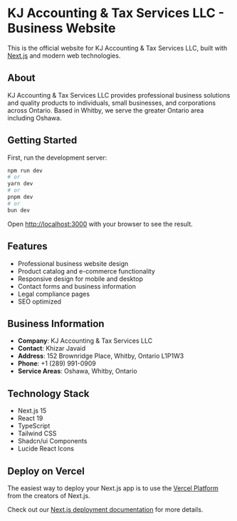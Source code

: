 # KJ Accounting & Tax Services LLC - Business Website

This is the official website for KJ Accounting & Tax Services LLC, built with [Next.js](https://nextjs.org) and modern web technologies.

## About

KJ Accounting & Tax Services LLC provides professional business solutions and quality products to individuals, small businesses, and corporations across Ontario. Based in Whitby, we serve the greater Ontario area including Oshawa.

## Getting Started

First, run the development server:

```bash
npm run dev
# or
yarn dev
# or
pnpm dev
# or
bun dev
```

Open [http://localhost:3000](http://localhost:3000) with your browser to see the result.

## Features

- Professional business website design
- Product catalog and e-commerce functionality
- Responsive design for mobile and desktop
- Contact forms and business information
- Legal compliance pages
- SEO optimized

## Business Information

- **Company**: KJ Accounting & Tax Services LLC
- **Contact**: Khizar Javaid
- **Address**: 152 Brownridge Place, Whitby, Ontario L1P1W3
- **Phone**: +1 (289) 991-0909
- **Service Areas**: Oshawa, Whitby, Ontario

## Technology Stack

- Next.js 15
- React 19
- TypeScript
- Tailwind CSS
- Shadcn/ui Components
- Lucide React Icons

## Deploy on Vercel

The easiest way to deploy your Next.js app is to use the [Vercel Platform](https://vercel.com/new?utm_medium=default-template&filter=next.js&utm_source=create-next-app&utm_campaign=create-next-app-readme) from the creators of Next.js.

Check out our [Next.js deployment documentation](https://nextjs.org/docs/app/building-your-application/deploying) for more details.
